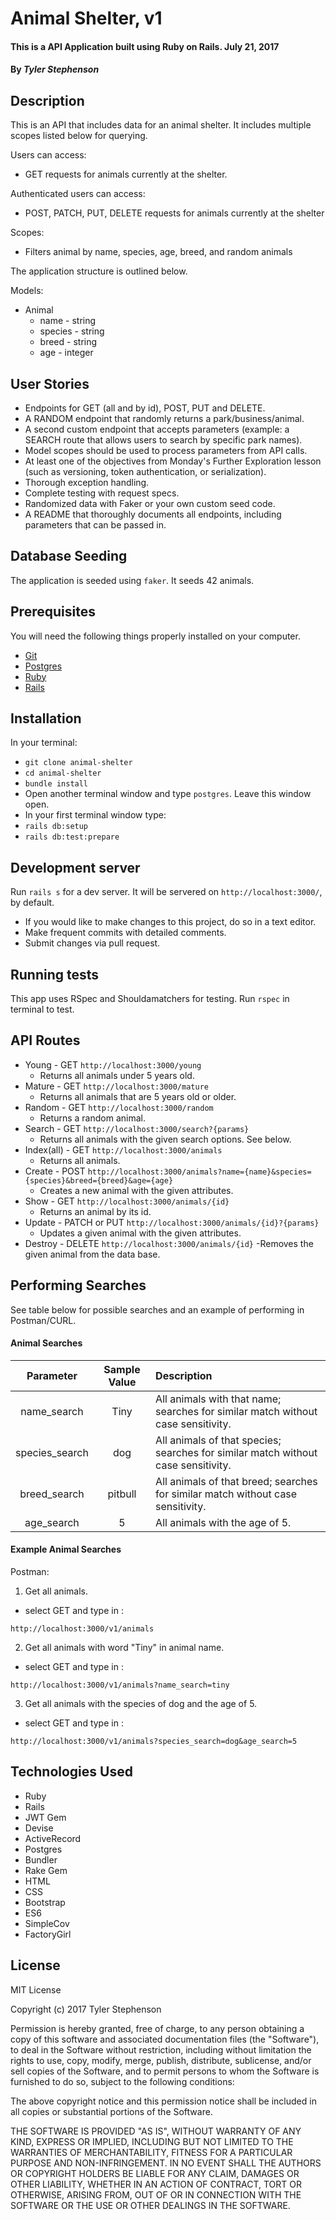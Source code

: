 # Animal Shelter, v1

#### This is a API Application built using Ruby on Rails.  July 21, 2017

#### By _**Tyler Stephenson**_

## Description

This is an API that includes data for an animal shelter. It includes multiple scopes listed below for querying.


Users can access:
- GET requests for animals currently at the shelter.

Authenticated users can access:
- POST, PATCH, PUT, DELETE requests for animals currently at the shelter

Scopes:
- Filters animal by name, species, age, breed, and random animals

The application structure is outlined below.  

Models:
  - Animal
    - name - string
    - species - string
    - breed - string
    - age - integer

## User Stories

  * Endpoints for GET (all and by id), POST, PUT and DELETE.
  * A RANDOM endpoint that randomly returns a park/business/animal.
  * A second custom endpoint that accepts parameters (example: a SEARCH route that allows users to search by specific park names).
  * Model scopes should be used to process parameters from API calls.
  * At least one of the objectives from Monday's Further Exploration lesson (such as versioning, token authentication, or serialization).
  * Thorough exception handling.
  * Complete testing with request specs.
  * Randomized data with Faker or your own custom seed code.
  * A README that thoroughly documents all endpoints, including parameters that can be passed in.

## Database Seeding

The application is seeded using `faker`.  It seeds 42 animals.

## Prerequisites

You will need the following things properly installed on your computer.

* [Git](https://git-scm.com/)
* [Postgres](https://www.postgresql.org/)
* [Ruby](https://www.ruby-lang.org/en/downloads/)
* [Rails](http://rubyonrails.org/)

## Installation

In your terminal:
* `git clone animal-shelter`
* `cd animal-shelter`
* `bundle install`
* Open another terminal window and type `postgres`.  Leave this window open.
* In your first terminal window type:
* `rails db:setup`
* `rails db:test:prepare`

<!-- This application uses JWT Tokens.  To configure, you must authenticate the seeded user to generate a token.  In your terminal, run:

`curl -X POST -d email="qwerty@email.com" -d password="password" http://localhost:3000/v1/auth_user`

You will need the auth_token from curl to run queries via Postman.


* URL: localhost:3000/v1/
* Header Key: Authorization
* Header Value: 'your-own-token-goes-here' -->

## Development server

Run `rails s` for a dev server. It will be servered on `http://localhost:3000/`, by default.

* If you would like to make changes to this project, do so in a text editor.
* Make frequent commits with detailed comments.
* Submit changes via pull request.

## Running tests

This app uses RSpec and Shouldamatchers for testing.
Run `rspec` in terminal to test.

## API Routes

- Young - GET `http://localhost:3000/young`
  - Returns all animals under 5 years old.
- Mature - GET `http://localhost:3000/mature`
  - Returns all animals that are 5 years old or older.
- Random - GET `http://localhost:3000/random`
  - Returns a random animal.
- Search - GET `http://localhost:3000/search?{params}`
  - Returns all animals with the given search options. See below.
- Index(all) - GET `http://localhost:3000/animals`
  - Returns all animals.
- Create - POST `http://localhost:3000/animals?name={name}&species={species}&breed={breed}&age={age}`
  - Creates a new animal with the given attributes.
- Show - GET `http://localhost:3000/animals/{id}`
  - Returns an animal by its id.
- Update - PATCH or PUT `http://localhost:3000/animals/{id}?{params}`
  - Updates a given animal with the given attributes.
- Destroy - DELETE `http://localhost:3000/animals/{id}`
  -Removes the given animal from the data base.

## Performing Searches

See table below for possible searches and an example of performing in Postman/CURL.

#### Animal Searches

| Parameter | Sample Value | Description |
|:----------:|:------------:|:------------|
| name_search |  Tiny | All animals with that name; searches for similar match without case sensitivity. |
| species_search |  dog | All animals of that species; searches for similar match without case sensitivity. |
| breed_search |  pitbull | All animals of that breed; searches for similar match without case sensitivity. |
| age_search |  5 | All animals with the age of 5. |


#### Example Animal Searches

Postman:

<!-- in the Headers section the key-value pair is:
Authorization, your-own-token-from-curl-goes-here -->


1)  Get all animals.
  * select GET and type in :
  ```
  http://localhost:3000/v1/animals
  ```

2) Get all animals with word "Tiny" in animal name.
  * select GET and type in :
  ```
  http://localhost:3000/v1/animals?name_search=tiny
  ```

3) Get all animals with the species of dog and the age of 5.
  * select GET and type in :
  ```
  http://localhost:3000/v1/animals?species_search=dog&age_search=5
  ```

## Technologies Used

* Ruby
* Rails
* JWT Gem
* Devise
* ActiveRecord
* Postgres
* Bundler
* Rake Gem
* HTML
* CSS
* Bootstrap
* ES6
* SimpleCov
* FactoryGirl

## License

MIT License

Copyright (c) 2017 Tyler Stephenson

Permission is hereby granted, free of charge, to any person obtaining a copy of this software and associated documentation files (the "Software"), to deal in the Software without restriction, including without limitation the rights to use, copy, modify, merge, publish, distribute, sublicense, and/or sell copies of the Software, and to permit persons to whom the Software is furnished to do so, subject to the following conditions:

The above copyright notice and this permission notice shall be included in all copies or substantial portions of the Software.

THE SOFTWARE IS PROVIDED "AS IS", WITHOUT WARRANTY OF ANY KIND, EXPRESS OR IMPLIED, INCLUDING BUT NOT LIMITED TO THE WARRANTIES OF MERCHANTABILITY, FITNESS FOR A PARTICULAR PURPOSE AND NON-INFRINGEMENT. IN NO EVENT SHALL THE AUTHORS OR COPYRIGHT HOLDERS BE LIABLE FOR ANY CLAIM, DAMAGES OR OTHER LIABILITY, WHETHER IN AN ACTION OF CONTRACT, TORT OR OTHERWISE, ARISING FROM, OUT OF OR IN CONNECTION WITH THE SOFTWARE OR THE USE OR OTHER DEALINGS IN THE SOFTWARE.
